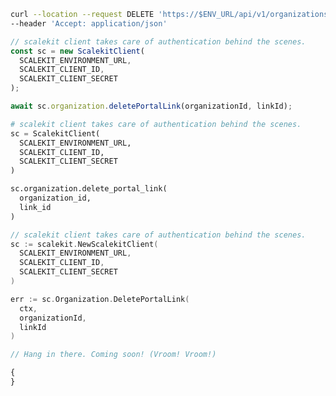 <CodeWithHeader method="delete" endpoint="/api/v1/organizations/{id}/portal_links/{link_id}">

<Tabs groupId="tech-stack" querystring>
<TabItem value="curl" label="cURL">

```bash showLineNumbers
curl --location --request DELETE 'https://$ENV_URL/api/v1/organizations/{id}/portal_links' \
--header 'Accept: application/json'
```

</TabItem>
<TabItem value="nodejs" label="Node.js">

```js showLineNumbers
// scalekit client takes care of authentication behind the scenes.
const sc = new ScalekitClient(
  SCALEKIT_ENVIRONMENT_URL,
  SCALEKIT_CLIENT_ID,
  SCALEKIT_CLIENT_SECRET
);

await sc.organization.deletePortalLink(organizationId, linkId);
```

</TabItem>
<TabItem value="py" label="Python">

```python showLineNumbers
# scalekit client takes care of authentication behind the scenes.
sc = ScalekitClient(
  SCALEKIT_ENVIRONMENT_URL,
  SCALEKIT_CLIENT_ID,
  SCALEKIT_CLIENT_SECRET
)

sc.organization.delete_portal_link(
  organization_id,
  link_id
)

```

</TabItem>
<TabItem value="golang" label="Go">

```go showLineNumbers
// scalekit client takes care of authentication behind the scenes.
sc := scalekit.NewScalekitClient(
  SCALEKIT_ENVIRONMENT_URL,
  SCALEKIT_CLIENT_ID,
  SCALEKIT_CLIENT_SECRET
)

err := sc.Organization.DeletePortalLink(
  ctx,
  organizationId,
  linkId
)
```

</TabItem>

<TabItem value="java" label="Java">

```java
// Hang in there. Coming soon! (Vroom! Vroom!)
```

</TabItem>
</Tabs>
</CodeWithHeader>
<CodeWithHeader title="Response">

```js
{
}
```

</CodeWithHeader>
